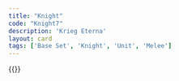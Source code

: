 ```yaml
---
title: "Knight"
code: "Knight7"
description: 'Krieg Eterna'
layout: card
tags: ['Base Set', 'Knight', 'Unit', 'Melee']
---
```

{{<card-detail-page title="Knight7" artwork="Portrait of a Man in Armor with Two Pages by Paris Bordon (1571)" />}}